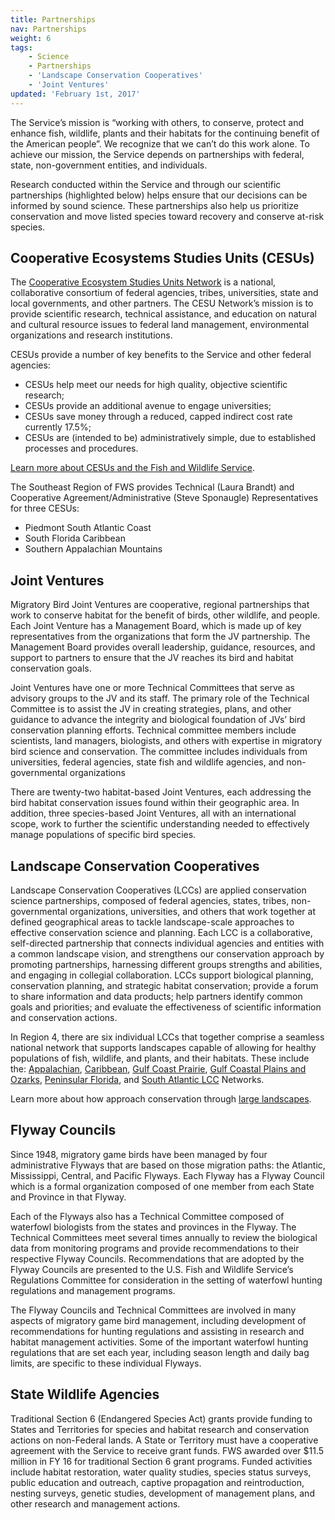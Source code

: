 ```yaml
---
title: Partnerships
nav: Partnerships
weight: 6
tags:
    - Science
    - Partnerships
    - 'Landscape Conservation Cooperatives'
    - 'Joint Ventures'
updated: 'February 1st, 2017'
---
```


The Service’s mission is “working with others, to conserve, protect and enhance fish, wildlife, plants and their habitats for the continuing benefit of the American people”. We recognize that we can’t do this work alone.  To achieve our mission, the Service depends on partnerships with federal, state, non-government entities, and individuals.

Research conducted within the Service and through our scientific partnerships (highlighted below) helps ensure that our decisions can be informed by sound science.  These partnerships also help us prioritize conservation and move listed species toward recovery and conserve at-risk species.

## Cooperative Ecosystems Studies Units (CESUs)

The [Cooperative Ecosystem Studies Units Network](http://www.cesu.org/) is a national, collaborative consortium of federal agencies, tribes, universities, state and local governments, and other partners. The CESU Network’s mission is to provide scientific research, technical assistance, and education on natural and cultural resource issues to federal land management, environmental organizations and research institutions.

CESUs provide a number of key benefits to the Service and other federal agencies:

 - CESUs help meet our needs for high quality, objective scientific research;
 - CESUs provide an additional avenue to engage universities;
 - CESUs save money through a reduced, capped indirect cost rate currently 17.5%;
 - CESUs are (intended to be) administratively simple, due to established processes and procedures.

[Learn more about CESUs and the Fish and Wildlife Service](https://www.fws.gov/science/cesu.html).

The Southeast Region of FWS provides Technical (Laura Brandt) and Cooperative Agreement/Administrative (Steve Sponaugle) Representatives for three CESUs:

 - Piedmont South Atlantic Coast
 - South Florida Caribbean
 - Southern Appalachian Mountains

## Joint Ventures

Migratory Bird Joint Ventures are cooperative, regional partnerships that work to conserve habitat for the benefit of birds, other wildlife, and people. Each Joint Venture has a Management Board, which is made up of key representatives from the organizations that form the JV partnership. The Management Board provides overall leadership, guidance, resources, and support to partners to ensure that the JV reaches its bird and habitat conservation goals.

Joint Ventures have one or more Technical Committees that serve as advisory groups to the JV and its staff. The primary role of the Technical Committee is to assist the JV in creating strategies, plans, and other guidance to advance the integrity and biological foundation of JVs’ bird conservation planning efforts. Technical committee members include scientists, land managers, biologists, and others with expertise in migratory bird science and conservation. The committee includes individuals from universities, federal agencies, state fish and wildlife agencies, and non-governmental organizations

There are twenty-two habitat-based Joint Ventures, each addressing the bird habitat conservation issues found within their geographic area. In addition, three species-based Joint Ventures, all with an international scope, work to further the scientific understanding needed to effectively manage populations of specific bird species.

## Landscape Conservation Cooperatives

Landscape Conservation Cooperatives (LCCs) are applied conservation science partnerships, composed of federal agencies, states, tribes, non-governmental organizations, universities, and others that work together at defined geographical areas to tackle landscape-scale approaches to effective conservation science and planning.  Each LCC is a collaborative, self-directed partnership that connects individual agencies and entities with a common landscape vision, and strengthens our  conservation approach by promoting partnerships, harnessing different groups strengths and abilities, and engaging in collegial collaboration.  LCCs support biological planning, conservation planning, and strategic habitat conservation; provide a forum to share information and data products; help partners identify common goals and priorities; and evaluate the effectiveness of scientific information and conservation actions.

In Region 4, there are six individual LCCs that together comprise a seamless national network that supports landscapes capable of allowing for healthy populations of fish, wildlife, and plants, and their habitats.  These include the: [Appalachian](http://applcc.org/), [Caribbean](http://caribbeanlcc.org/), [Gulf Coast Prairie](https://gulfcoastprairielcc.org/), [Gulf Coastal Plains and Ozarks](http://gcpolcc.org/), [Peninsular Florida](http://peninsularfloridalcc.org/), and [South Atlantic LCC](http://www.southatlanticlcc.org/) Networks.    

Learn more about how approach conservation through [large landscapes](/landscape-conservation).

## Flyway Councils

Since 1948, migratory game birds have been managed by four administrative Flyways that are based on those migration paths: the Atlantic, Mississippi, Central, and Pacific Flyways. Each Flyway has a Flyway Council which is a formal organization composed of one member from each State and Province in that Flyway.

Each of the Flyways also has a Technical Committee composed of waterfowl biologists from the states and provinces in the Flyway. The Technical Committees meet several times annually to review the biological data from monitoring programs and provide recommendations to their respective Flyway Councils. Recommendations that are adopted by the Flyway Councils are presented to the U.S. Fish and Wildlife Service’s Regulations Committee for consideration in the setting of waterfowl hunting regulations and management programs.

The Flyway Councils and Technical Committees are involved in many aspects of migratory game bird management, including development of recommendations for hunting regulations and assisting in research and habitat management activities. Some of the important waterfowl hunting regulations that are set each year, including season length and daily bag limits, are specific to these individual Flyways.

## State Wildlife Agencies

Traditional Section 6 (Endangered Species Act) grants provide funding to States and Territories for species and habitat research and conservation actions on non-Federal lands.  A State or Territory must have a cooperative agreement with the Service to receive grant funds. FWS awarded over $11.5 million in FY 16 for traditional Section 6 grant programs. Funded activities include habitat restoration, water quality studies, species status surveys, public education and outreach, captive propagation and reintroduction, nesting surveys, genetic studies, development of management plans, and other research and management actions.
